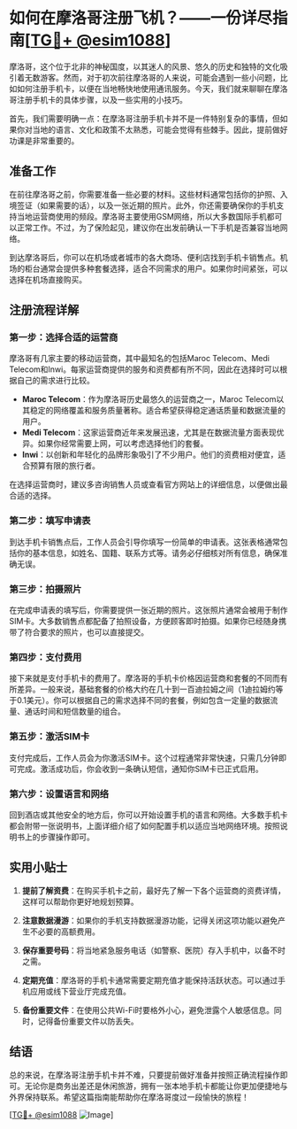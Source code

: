 # 如何在摩洛哥注册飞机？——一份详尽指南[[TG💪+ @esim1088](https://t.me/s/esim1088)]

摩洛哥，这个位于北非的神秘国度，以其迷人的风景、悠久的历史和独特的文化吸引着无数游客。然而，对于初次前往摩洛哥的人来说，可能会遇到一些小问题，比如如何注册手机卡，以便在当地畅快地使用通讯服务。今天，我们就来聊聊在摩洛哥注册手机卡的具体步骤，以及一些实用的小技巧。

首先，我们需要明确一点：在摩洛哥注册手机卡并不是一件特别复杂的事情，但如果你对当地的语言、文化和政策不太熟悉，可能会觉得有些棘手。因此，提前做好功课是非常重要的。

## 准备工作

在前往摩洛哥之前，你需要准备一些必要的材料。这些材料通常包括你的护照、入境签证（如果需要的话），以及一张近期的照片。此外，你还需要确保你的手机支持当地运营商使用的频段。摩洛哥主要使用GSM网络，所以大多数国际手机都可以正常工作。不过，为了保险起见，建议你在出发前确认一下手机是否兼容当地网络。

到达摩洛哥后，你可以在机场或者城市的各大商场、便利店找到手机卡销售点。机场的柜台通常会提供多种套餐选择，适合不同需求的用户。如果你时间紧张，可以选择在机场直接购买。

## 注册流程详解

### 第一步：选择合适的运营商

摩洛哥有几家主要的移动运营商，其中最知名的包括Maroc Telecom、Medi Telecom和Inwi。每家运营商提供的服务和资费都有所不同，因此在选择时可以根据自己的需求进行比较。

- **Maroc Telecom**：作为摩洛哥历史最悠久的运营商之一，Maroc Telecom以其稳定的网络覆盖和服务质量著称。适合希望获得稳定通话质量和数据流量的用户。
- **Medi Telecom**：这家运营商近年来发展迅速，尤其是在数据流量方面表现优异。如果你经常需要上网，可以考虑选择他们的套餐。
- **Inwi**：以创新和年轻化的品牌形象吸引了不少用户。他们的资费相对便宜，适合预算有限的旅行者。

在选择运营商时，建议多咨询销售人员或查看官方网站上的详细信息，以便做出最合适的选择。

### 第二步：填写申请表

到达手机卡销售点后，工作人员会引导你填写一份简单的申请表。这张表格通常包括你的基本信息，如姓名、国籍、联系方式等。请务必仔细核对所有信息，确保准确无误。

### 第三步：拍摄照片

在完成申请表的填写后，你需要提供一张近期的照片。这张照片通常会被用于制作SIM卡。大多数销售点都配备了拍照设备，方便顾客即时拍摄。如果你已经随身携带了符合要求的照片，也可以直接提交。

### 第四步：支付费用

接下来就是支付手机卡的费用了。摩洛哥的手机卡价格因运营商和套餐的不同而有所差异。一般来说，基础套餐的价格大约在几十到一百迪拉姆之间（1迪拉姆约等于0.1美元）。你可以根据自己的需求选择不同的套餐，例如包含一定量的数据流量、通话时间和短信数量的组合。

### 第五步：激活SIM卡

支付完成后，工作人员会为你激活SIM卡。这个过程通常非常快速，只需几分钟即可完成。激活成功后，你会收到一条确认短信，通知你SIM卡已正式启用。

### 第六步：设置语言和网络

回到酒店或其他安全的地方后，你可以开始设置手机的语言和网络。大多数手机卡都会附带一张说明书，上面详细介绍了如何配置手机以适应当地网络环境。按照说明书上的步骤操作即可。

## 实用小贴士

1. **提前了解资费**：在购买手机卡之前，最好先了解一下各个运营商的资费详情，这样可以帮助你更好地规划预算。
   
2. **注意数据漫游**：如果你的手机支持数据漫游功能，记得关闭这项功能以避免产生不必要的高额费用。

3. **保存重要号码**：将当地紧急服务电话（如警察、医院）存入手机中，以备不时之需。

4. **定期充值**：摩洛哥的手机卡通常需要定期充值才能保持活跃状态。可以通过手机应用或线下营业厅完成充值。

5. **备份重要文件**：在使用公共Wi-Fi时要格外小心，避免泄露个人敏感信息。同时，记得备份重要文件以防丢失。

## 结语

总的来说，在摩洛哥注册手机卡并不难，只要提前做好准备并按照正确流程操作即可。无论你是商务出差还是休闲旅游，拥有一张本地手机卡都能让你更加便捷地与外界保持联系。希望这篇指南能帮助你在摩洛哥度过一段愉快的旅程！

[[TG💪+ @esim1088](https://t.me/s/esim1088) ![Image](https://i.postimg.cc/4NQfJmqS/Snipaste-2025-05-13-00-14-12.png)]